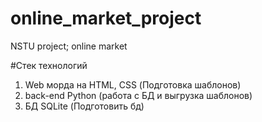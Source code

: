 # online_market_project
NSTU project; online market

#Стек технологий
1. Web морда на HTML, CSS (Подготовка шаблонов)
2. back-end Python (работа с БД и выгрузка шаблонов)
3. БД SQLite (Подготовить бд)
